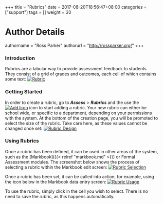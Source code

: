 +++
title = "Rubrics"
date = 2017-08-20T18:56:47+08:00
categories = ["support"]
tags = []
weight = 30
# Author Details
authorname = "Ross Parker"
authorurl = "http://rossparker.org/"
+++

### Introduction

Rubrics are a tabular way to provide assessment feedback to students. They consist of a grid of grades and outcomes, each cell of which contains some text: [![Rubric](https://gibbonedu.org/wp-content/uploads/2015/09/Rubric-1024x554.png)](https://gibbonedu.org/wp-content/uploads/2015/09/Rubric.png)

### Getting Started

In order to create a rubric, go to ___Assess___ > ___Rubrics___ and the use the [![Add Icon](https://gibbonedu.org/wp-content/uploads/2015/09/Add-Icon.png?classes=inline)](https://gibbonedu.org/wp-content/uploads/2015/09/Add-Icon.png) icon to start adding a rubric. Your new rubric can either be school wide, or specific to a department, depending on your permissions with the system. At the bottom of the creation page, you will be promoted to select the size of the rubric. Take care here, as these values cannot be changed once set: [![Rubric Design](https://gibbonedu.org/wp-content/uploads/2015/09/Rubric-Design-1024x193.png)](https://gibbonedu.org/wp-content/uploads/2015/09/Rubric-Design.png)

### Using Rubrics

Once a rubric has been defined, it can be used in other areas of the system, such as the [Markbook]({{< relref "markbook.md" >}}) or Formal Assessment modules. The screenshot below shows the process of selecting a rubric within the Markbook edit screen: [![Rubric Selection](https://gibbonedu.org/wp-content/uploads/2015/09/Rubric-Selection-1024x224.png)](https://gibbonedu.org/wp-content/uploads/2015/09/Rubric-Selection.png)

Once a rubric has been set, it can be called into action, for example, using the icon below in the Markbook data entry screen: [![Rubric Usage](https://gibbonedu.org/wp-content/uploads/2015/09/Rubric-Usage-1024x180.png)](https://gibbonedu.org/wp-content/uploads/2015/09/Rubric-Usage.png)

To use the rubric, simply click in the cell you wish to select. There is no need to save the rubric, as this happens automatically.
